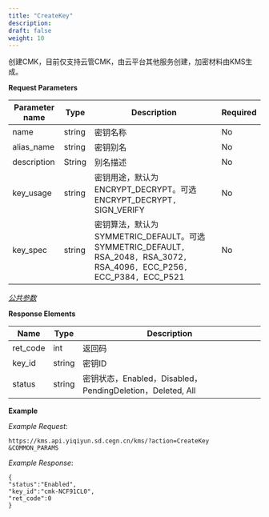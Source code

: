 ```yaml
---
title: "CreateKey"
description: 
draft: false
weight: 10
---
```


创建CMK，目前仅支持云管CMK，由云平台其他服务创建，加密材料由KMS生成。

**Request Parameters**

| Parameter name | Type | Description | Required |
| --- | --- | --- | --- |
| name           | string | 密钥名称                                                     | No       |
| alias_name     | string | 密钥别名                                                     | No       |
| description | String | 别名描述 | No |
| key_usage | string | 密钥用途，默认为ENCRYPT_DECRYPT。可选ENCRYPT_DECRYPT`, `SIGN_VERIFY | No |
| key_spec | string | 密钥算法，默认为SYMMETRIC_DEFAULT。可选SYMMETRIC_DEFAULT`, `RSA_2048`, `RSA_3072`, `RSA_4096`, `ECC_P256`, `ECC_P384`, `ECC_P521 | No |

[_公共参数_](../../../parameters/)

**Response Elements**

| Name | Type | Description |
| --- | --- | --- |
| ret_code | int  | 返回码      |
| key_id | string | 密钥ID |
| status   | string | 密钥状态，Enabled，Disabled，PendingDeletion，Deleted, All |

**Example**

_Example Request_:

```
https://kms.api.yiqiyun.sd.cegn.cn/kms/?action=CreateKey
&COMMON_PARAMS
```

_Example Response_:

```
{
"status":"Enabled",
"key_id":"cmk-NCF91CL0",
"ret_code":0
}
```
